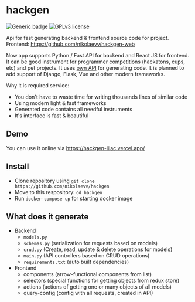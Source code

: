 # hackgen

[![Generic badge](https://img.shields.io/badge/Web%20App-Up-%3Cgreen%3E.svg)](https://hackgen-lilac.vercel.app/)
[![GPLv3 license](https://img.shields.io/badge/License-GPLv3-blue.svg)](https://github.com/nikolaevv/hackgen/blob/main/LICENSE)

Api for fast generating backend & frontend source code for project.
Frontend: https://github.com/nikolaevv/hackgen-web

Now app supports Python / Fast API for backend and React JS for frontend. It can be good instrument for programmer competitions (hackatons, cups, etc) and pet projects.
It uses [own API](https://github.com/nikolaevv/hackgen) for generating code.
It is planned to add support of Django, Flask, Vue and other modern frameworks.

Why it is required service:
- You don't have to waste time for writing thousands lines of similar code
- Using modern light & fast frameworks
- Generated code contains all needful instruments
- It's interface is fast & beautiful

## Demo
You can use it online via https://hackgen-lilac.vercel.app/

## Install
- Clone repository using `git clone https://github.com/nikolaevv/hackgen`
- Move to this respository: `cd hackgen`
- Run `docker-compose up` for starting docker image

## What does it generate
- Backend
  - `models.py`
  - `schemas.py` (serialization for requests based on models)
  - `crud.py` (Create, read, update & delete operations for models)
  - `main.py` (API controllers based on CRUD operations)
  - `requirements.txt` (auto built dependencies)
- Frontend
  - components (arrow-functional components from list)
  - selectors (special functions for getting objects from redux store)
  - actions (actions of getting one or many objects of all models)
  - query-config (config with all requests, created in API)
